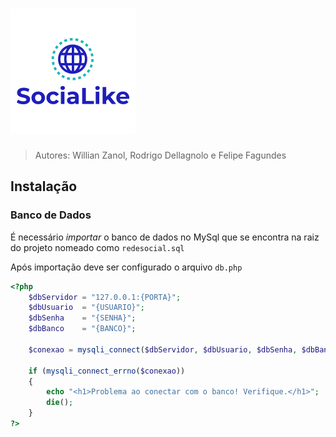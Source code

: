 # ![](https://raw.githubusercontent.com/Zaanol/RedeSocial/master/img/logo.png)

>Autores: Willian Zanol, Rodrigo Dellagnolo e Felipe Fagundes 

## Instalação

### Banco de Dados
É necessário *importar* o banco de dados no MySql que se encontra na raiz do projeto nomeado como `redesocial.sql`

Após importação deve ser configurado o arquivo `db.php` 
```php
<?php
	$dbServidor = "127.0.0.1:{PORTA}";
	$dbUsuario  = "{USUARIO}";
	$dbSenha    = "{SENHA}";
	$dbBanco    = "{BANCO}";
	
	$conexao = mysqli_connect($dbServidor, $dbUsuario, $dbSenha, $dbBanco);
	
	if (mysqli_connect_errno($conexao))
	{
		echo "<h1>Problema ao conectar com o banco! Verifique.</h1>";
		die();
	}
?>
```
